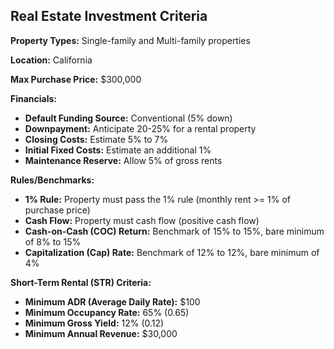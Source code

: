 ## Real Estate Investment Criteria

**Property Types:** Single-family and Multi-family properties

**Location:** California

**Max Purchase Price:** $300,000

**Financials:**
*   **Default Funding Source:** Conventional (5% down)
*   **Downpayment:** Anticipate 20-25% for a rental property
*   **Closing Costs:** Estimate 5% to 7%
*   **Initial Fixed Costs:** Estimate an additional 1%
*   **Maintenance Reserve:** Allow 5% of gross rents

**Rules/Benchmarks:**
*   **1% Rule:** Property must pass the 1% rule (monthly rent >= 1% of purchase price)
*   **Cash Flow:** Property must cash flow (positive cash flow)
*   **Cash-on-Cash (COC) Return:** Benchmark of 15% to 15%, bare minimum of 8% to 15%
*   **Capitalization (Cap) Rate:** Benchmark of 12% to 12%, bare minimum of 4%

**Short-Term Rental (STR) Criteria:**
*   **Minimum ADR (Average Daily Rate):** $100
*   **Minimum Occupancy Rate:** 65% (0.65)
*   **Minimum Gross Yield:** 12% (0.12)
*   **Minimum Annual Revenue:** $30,000

